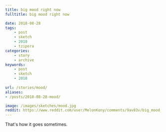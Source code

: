 ```yaml
---
title: big mood right now
fulltitle: big mood right now

date: 2018-08-28
tags:
    - post
    - sketch
    - 2018
    - tzipora
categories:
    - story
    - archive
keywords:
    - post
    - sketch
    - 2018
    
url: /stories/mood/
aliases:
- /posts/2018-08-28-mood/

image: /images/sketches/mood.jpg
reddit: https://www.reddit.com/user/MelonKony/comments/9av83v/big_mood_right_now/
---
```


That's how it goes sometimes.